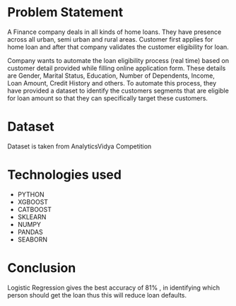 # Problem Statement

A Finance company deals in all kinds of home loans. They have presence across all urban, semi urban and rural areas. Customer first applies for home loan and after that company    validates the customer eligibility for loan.

Company wants to automate the loan eligibility process (real time) based on customer detail provided while filling online application form. These details are Gender, Marital     Status, Education, Number of Dependents, Income, Loan Amount, Credit History and others. To automate this process, they have provided a dataset to identify the customers segments that are eligible for loan amount so that they can specifically target these customers.

# Dataset

Dataset is taken from AnalyticsVidya Competition

# Technologies used

*   PYTHON
*   XGBOOST
*   CATBOOST
*   SKLEARN
*   NUMPY
*   PANDAS
*   SEABORN

# Conclusion

Logistic Regression gives the best accuracy of 81% , in identifying which person should get the loan thus this will reduce loan defaults.

